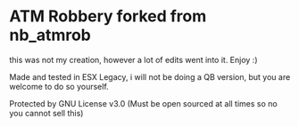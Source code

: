 # ATM Robbery forked from nb_atmrob

this was not my creation, however a lot of edits went into it. Enjoy :)


Made and tested in ESX Legacy, i will not be doing a QB version, but you are welcome to do so yourself.

Protected by GNU License v3.0 (Must be open sourced at all times so no you cannot sell this)
